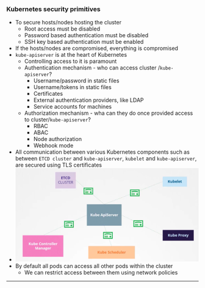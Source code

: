 
### Kubernetes security primitives

- To secure hosts/nodes hosting the cluster
	- Root access must be disabled
	- Password based authentication must be disabled
	- SSH key based authentication must be enabled
- If the hosts/nodes are compromised, everything is compromised
- `kube-apiserver` is at the heart of Kubernetes
	- Controlling access to it is paramount
	- Authentication mechanism - who can access cluster /`kube-apiserver`?
		- Username/password in static files
		- Username/tokens in static files
		- Certificates
		- External authentication providers, like LDAP
		- Service accounts for machines
	- Authorization mechanism - wha can they do once provided access to cluster/`kube-apiserver`?
		- RBAC
		- ABAC
		- Node authorization
		- Webhook mode
- All communication between various Kubernetes components such as between `ETCD cluster` and `kube-apiserver`, `kubelet` and `kube-apiserver`, are secured using TLS certificates
- ![kubecompcommtlssecure.png](Attachments/kubecompcommtlssecure.png)
- By default all pods can access all other pods within the cluster
	- We can restrict access between them using network policies


---

